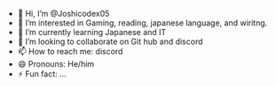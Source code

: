 - 👋 Hi, I’m @Joshicodex05
- 👀 I’m interested in Gaming, reading, japanese language, and wiritng.
- 🌱 I’m currently learning Japanese and IT
- 💞️ I’m looking to collaborate on Git hub and discord
- 📫 How to reach me: discord
- 😄 Pronouns: He/him
- ⚡ Fun fact: ...

<!---
Joshicodex05/Joshicodex05 is a ✨ special ✨ repository because its `README.md` (this file) appears on your GitHub profile.
You can click the Preview link to take a look at your changes.
--->
